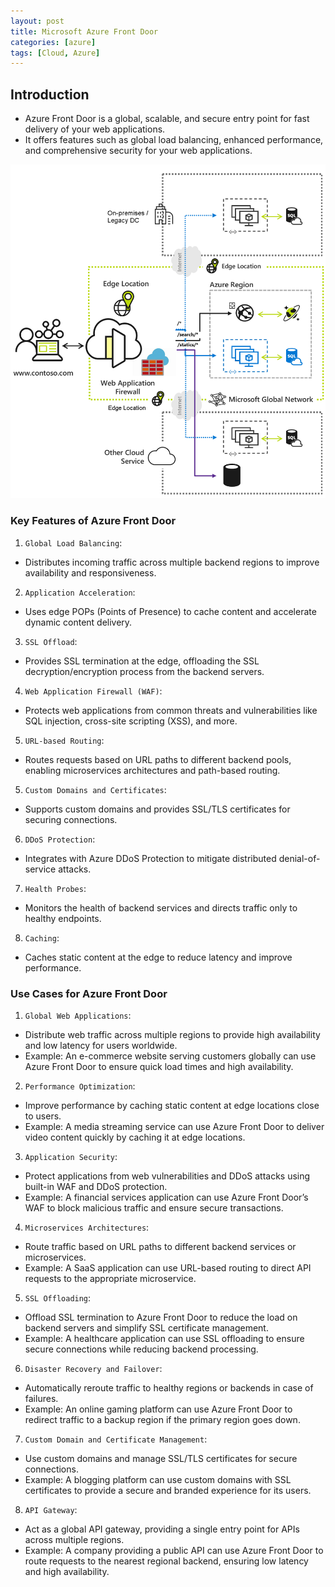 ```yaml
---
layout: post
title: Microsoft Azure Front Door
categories: [azure]
tags: [Cloud, Azure]
---
```


## Introduction
- Azure Front Door is a global, scalable, and secure entry point for fast delivery of your web applications. 
- It offers features such as global load balancing, enhanced performance, and comprehensive security for your web applications.

![Azure Front Door](/assets/img/cloud/azure/azure-front-door.png)

### Key Features of Azure Front Door
1. `Global Load Balancing`: 
- Distributes incoming traffic across multiple backend regions to improve availability and responsiveness.

2. `Application Acceleration`:
- Uses edge POPs (Points of Presence) to cache content and accelerate dynamic content delivery.

3. `SSL Offload`:
- Provides SSL termination at the edge, offloading the SSL decryption/encryption process from the backend servers.

4. `Web Application Firewall (WAF)`:
- Protects web applications from common threats and vulnerabilities like SQL injection, cross-site scripting (XSS), and more.

5. `URL-based Routing`:
- Routes requests based on URL paths to different backend pools, enabling microservices architectures and path-based routing.

5. `Custom Domains and Certificates`:
- Supports custom domains and provides SSL/TLS certificates for securing connections.

6. `DDoS Protection`:
- Integrates with Azure DDoS Protection to mitigate distributed denial-of-service attacks.

7. `Health Probes`:
- Monitors the health of backend services and directs traffic only to healthy endpoints.

8. `Caching`:
- Caches static content at the edge to reduce latency and improve performance.


### Use Cases for Azure Front Door
1. `Global Web Applications`:
- Distribute web traffic across multiple regions to provide high availability and low latency for users worldwide.
- Example: An e-commerce website serving customers globally can use Azure Front Door to ensure quick load times and high availability.

2. `Performance Optimization`:
- Improve performance by caching static content at edge locations close to users.
- Example: A media streaming service can use Azure Front Door to deliver video content quickly by caching it at edge locations.

3. `Application Security`:
- Protect applications from web vulnerabilities and DDoS attacks using built-in WAF and DDoS protection.
- Example: A financial services application can use Azure Front Door’s WAF to block malicious traffic and ensure secure transactions.

4. `Microservices Architectures`:
- Route traffic based on URL paths to different backend services or microservices.
- Example: A SaaS application can use URL-based routing to direct API requests to the appropriate microservice.

5. `SSL Offloading`:
- Offload SSL termination to Azure Front Door to reduce the load on backend servers and simplify SSL certificate management.
- Example: A healthcare application can use SSL offloading to ensure secure connections while reducing backend processing.

6. `Disaster Recovery and Failover`:
- Automatically reroute traffic to healthy regions or backends in case of failures.
- Example: An online gaming platform can use Azure Front Door to redirect traffic to a backup region if the primary region goes down.

7. `Custom Domain and Certificate Management`:
- Use custom domains and manage SSL/TLS certificates for secure connections.
- Example: A blogging platform can use custom domains with SSL certificates to provide a secure and branded experience for its users.

8. `API Gateway`:
- Act as a global API gateway, providing a single entry point for APIs across multiple regions.
- Example: A company providing a public API can use Azure Front Door to route requests to the nearest regional backend, ensuring low latency and high availability.


